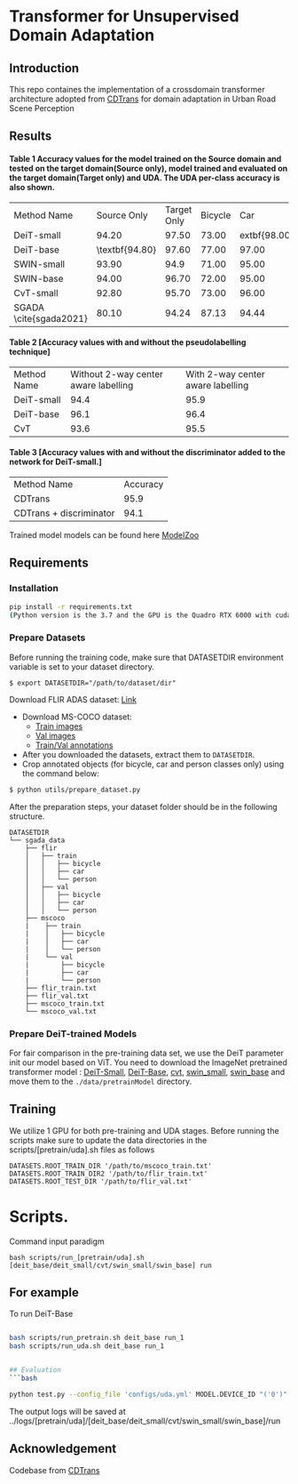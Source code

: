 # Transformer for Unsupervised Domain Adaptation

## Introduction
This repo containes the implementation of a crossdomain transformer architecture adopted from [CDTrans](https://github.com/CDTrans/CDTrans.git) for domain adaptation in Urban Road Scene Perception

## Results
#### Table 1 Accuracy values for the model trained on the Source domain and tested on the target domain(Source only), model trained and evaluated on the target domain(Target only) and UDA. The UDA per-class accuracy is also shown.
<table>
    <tr>
        <td>Method Name</td>
        <td>Source Only</td>
        <td>Target Only</td>
        <td>Bicycle</td>
        <td>Car</td>
        <td>Person</td>
        <td>UDA</td>
    </tr>
    <tr>
        <td>DeiT-small</td>
        <td>94.20</td>
        <td>97.50</td>
        <td>73.00</td>
        <td>extbf{98.00}</td>
        <td>95.00</td>
        <td>95.90</td>
    </tr>
    <tr>
        <td>DeiT-base</td>
        <td>\textbf{94.80}</td>
        <td>97.60</td>
        <td>77.00</td>
        <td>97.00</td>
        <td>97.00</td>
        <td>\textbf{96.40}</td>
    </tr>
    <tr>
        <td>SWIN-small</td>
        <td>93.90</td>
        <td>94.9</td>
        <td>71.00</td>
        <td>95.00</td>
        <td>93.00</td>
        <td>94.10</td>
    </tr>
    <tr>
        <td>SWIN-base</td>
        <td>94.00</td>
        <td>96.70</td>
        <td>72.00</td>
        <td>95.00</td>
        <td>94.00</td>
        <td>94.90</td>
    </tr>
    <tr>
        <td>CvT-small</td>
        <td>92.80</td>
        <td>95.70</td>
        <td>73.00</td>
        <td>96.00</td>
        <td>96.00</td>
        <td>95.50</td>
    </tr>
    <tr>
        <td>SGADA \cite{sgada2021}</td>
        <td>80.10</td>
        <td>94.24</td>
        <td>87.13</td>
        <td>94.44</td>
        <td>92.03</td>
        <td>91.20</td>
    </tr>
</table>

#### Table 2 [Accuracy values with and without the pseudolabelling technique]
<table>
    <tr>
        <td>Method Name</td>
        <td>Without 2-way center aware labelling</td>
        <td>With 2-way center aware labelling</td>
    </tr>
    <tr>
        <td>DeiT-small</td>
        <td>94.4</td>
        <td>95.9</td>
    </tr>
    <tr>
        <td>DeiT-base</td>
        <td>96.1</td>
        <td>96.4</td>
    </tr>
    <tr>
        <td>CvT</td>
        <td>93.6</td>
        <td>95.5</td>
    </tr>
</table>

#### Table 3 [Accuracy values with and without the discriminator added to the network for DeiT-small.]
<table>
    <tr>
        <td>Method Name</td>
        <td>Accuracy</td>
    </tr>
    <tr>
        <td>CDTrans</td>
        <td>95.9</td>
    </tr>
    <tr>
        <td>CDTrans + discriminator</td>
        <td>94.1</td>
    </tr>
</table>

Trained model models can be found here [ModelZoo](https://mbzuaiac.sharepoint.com/:f:/s/AI702_group7/Eh2v0jwRrltBh6D-XMNL0yMBLFnLLtxdrAfQ_yqLLiTp4Q?e=HbXFDA)

## Requirements
### Installation
```bash
pip install -r requirements.txt
(Python version is the 3.7 and the GPU is the Quadro RTX 6000 with cuda 12.0, cudatoolkit 12.0)
```
### Prepare Datasets
Before running the training code, make sure that DATASETDIR environment variable is set to your dataset directory.
```
$ export DATASETDIR="/path/to/dataset/dir"
```

Download FLIR ADAS dataset: [Link](https://www.flir.eu/oem/adas/adas-dataset-form/)
- Download MS-COCO dataset: 
  - [Train images](http://images.cocodataset.org/zips/train2017.zip) 
  - [Val images](http://images.cocodataset.org/zips/val2017.zip) 
  - [Train/Val annotations](http://images.cocodataset.org/annotations/annotations_trainval2017.zip)
- After you downloaded the datasets, extract them to `DATASETDIR`.
- Crop annotated objects (for bicycle, car and person classes only) using the command below:
```bash
$ python utils/prepare_dataset.py
```
After the preparation steps, your dataset folder should be in the following structure.
```
DATASETDIR
└── sgada_data
    ├── flir
    │   ├── train
    │   │   ├── bicycle
    │   │   ├── car
    │   │   └── person
    │   ├── val
    │   │   ├── bicycle
    │   │   ├── car
    │   │   └── person
    ├── mscoco
    |    ├── train
    |    │   ├── bicycle
    |    │   ├── car
    |    │   └── person
    |    └── val
    |        ├── bicycle
    |        ├── car
    |        └── person
	├── flir_train.txt
	├── flir_val.txt
	├── mscoco_train.txt
	└── mscoco_val.txt
```
### Prepare DeiT-trained Models
For fair comparison in the pre-training data set, we use the DeiT parameter init our model based on ViT. 
You need to download the ImageNet pretrained transformer model : [DeiT-Small](https://dl.fbaipublicfiles.com/deit/deit_small_distilled_patch16_224-649709d9.pth), [DeiT-Base](https://dl.fbaipublicfiles.com/deit/deit_base_distilled_patch16_224-df68dfff.pth), [cvt](https://1drv.ms/u/s!AhIXJn_J-blW9RzF3rMW7SsLHa8h?e=blQ0Al), [swin_small](https://github.com/SwinTransformer/storage/releases/download/v1.0.8/swin_small_patch4_window7_224_22k.pth), [swin_base](https://github.com/SwinTransformer/storage/releases/download/v1.0.0/swin_base_patch4_window7_224_22k.pth) and move them to the `./data/pretrainModel` directory.

## Training
We utilize 1 GPU for both pre-training and UDA stages.
Before running the scripts make sure to update the data directories in the scripts/[pretrain/uda].sh files as follows
```
DATASETS.ROOT_TRAIN_DIR '/path/to/mscoco_train.txt' 
DATASETS.ROOT_TRAIN_DIR2 '/path/to/flir_train.txt' 
DATASETS.ROOT_TEST_DIR '/path/to/flir_val.txt'
```

# Scripts.
Command input paradigm

`bash scripts/run_[pretrain/uda].sh [deit_base/deit_small/cvt/swin_small/swin_base] run`

## For example
To run DeiT-Base
```bash

bash scripts/run_pretrain.sh deit_base run_1
bash scripts/run_uda.sh deit_base run_1


## Evaluation
```bash

python test.py --config_file 'configs/uda.yml' MODEL.DEVICE_ID "('0')" TEST.WEIGHT "('/path/to/trained/weight.pth')" DATASETS.NAMES 'cocoflir' DATASETS.NAMES2 'cocoflir' OUTPUT_DIR '../logs/uda/deit_base/test/' DATASETS.ROOT_TRAIN_DIR '/path/to/mscoco_train.txt' DATASETS.ROOT_TRAIN_DIR2 '/path/to/flir_train.txt' DATASETS.ROOT_TEST_DIR '/path/to/flir_val.txt'  
```
The output logs will be saved at ../logs/[pretrain/uda]/[deit_base/deit_small/cvt/swin_small/swin_base]/run

## Acknowledgement

Codebase from [CDTrans](https://github.com/CDTrans/CDTrans.git)


